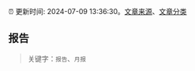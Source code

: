 :alarm_clock: 更新时间: 2024-07-09 13:36:30。[文章来源](/README.md)、[文章分类](/TAGS.md)

## 报告


> 关键字：`报告`、`月报`



